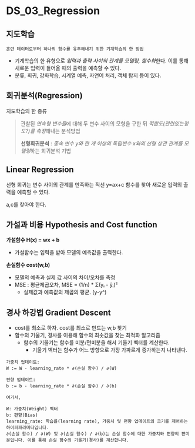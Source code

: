 # DS_03_Regression

## 지도학습

`훈련 데이터로부터 하나의 함수를 유추해내기 위한 기계학습의 한 방법`

- 기계학습의 한 유형으로 *입력과 출력 사이의 관계를 모델링, 함수화*한다. 이를 통해 새로운 입력이 들어올 때의 출력을 예측할 수 있다.
- 분류, 회귀, 강화학습, 시계열 예측, 자연어 처리, 객체 탐지 등이 있다.

## 회귀분석(Regression)

지도학습의 한 종류

> 관찰된 *연속형 변수들*에 대해 두 변수 사이의 모형을 구한 뒤 *적합도(관련있는정도?)를 측정*해내는 분석방법
>
> **선형회귀분석** : *종속 변수 y와 한 개 이상의 독립변수 x와의 선형 상관 관계를 모델링*하는 회귀분석 기법



## Linear Regression

선형 회귀는 변수 사이의 관계를 만족하는 직선 y=ax+c 함수를 찾아 새로운 입력의 출력을 예측할 수 있다.

a,c를 찾아야 한다.



## 가설과 비용 Hypothesis and Cost function

**가설함수 H(x) = wx + b**

- 가설함수는 입력을 받아 모델의 예측값을 출력한다.

**손실함수 cost(w,b)** 

- 모델의 예측과 실제 값 사이의 차이/오차를 측정
- MSE : 평균제곱오차, MSE = (1/n) * Σ(yᵢ - ŷᵢ)²
  - 실제값과 예측값의 제곱의 평균. (y-y^)



## 경사 하강법 Gradient Descent

- cost를 최소로 하자. cost를 최소로 만드는 w,b 찾기
- 함수의 기울기, 경사를 이용해 함수의 최솟값을 찾는 최적화 알고리즘
  - 함수의 기울기는 함수를 미분/편미분을 해서 기울기 벡터를 계산한다.
    - 기울기 벡터는 함수가 어느 방향으로 가장 가파르게 증가하는지 나타낸다.

```
가중치 업데이트:
W := W - learning_rate * ∂(손실 함수) / ∂(W)

편향 업데이트:
b := b - learning_rate * ∂(손실 함수) / ∂(b)

여기서,

W: 가중치(Weight) 벡터
b: 편향(Bias)
learning_rate: 학습률(learning rate), 가중치 및 편향 업데이트의 크기를 제어하는 하이퍼파라미터입니다.
∂(손실 함수) / ∂(W) 및 ∂(손실 함수) / ∂(b)는 손실 함수에 대한 가중치와 편향의 편미분입니다. 이를 통해 손실 함수의 기울기(경사)를 계산합니다.
```



